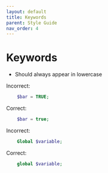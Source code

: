 ```yaml
---
layout: default
title: Keywords
parent: Style Guide
nav_order: 4
---
```


# Keywords

- Should always appear in lowercase

Incorrect: 
```php 
    $bar = TRUE;
```

Correct: 
```php 
    $bar = true;
```

Incorrect: 
```php 
    Global $variable;
```

Correct: 
```php 
    global $variable;
```
